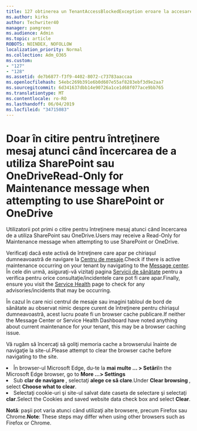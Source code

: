 ```yaml
---
title: 127 obtinerea un TenantAccessBlockedException eroare la accesarea e-mail?
ms.author: kirks
author: Techwriter40
manager: pamgreen
ms.audience: Admin
ms.topic: article
ROBOTS: NOINDEX, NOFOLLOW
localization_priority: Normal
ms.collection: Adm_O365
ms.custom:
- "127"
- "128"
ms.assetid: de7b6877-f3f9-4402-8072-c73783aaccaa
ms.openlocfilehash: 54ebc269b391e6b0d607e55af8283ebf3d9e2aa7
ms.sourcegitcommit: 6d341637dbb14e90726a1ce1d68f077ace9bb765
ms.translationtype: MT
ms.contentlocale: ro-RO
ms.lasthandoff: 06/04/2019
ms.locfileid: "34715083"
---
```

# <a name="read-only-for-maintenance-message-when-attempting-to-use-sharepoint-or-onedrive"></a><span data-ttu-id="085b7-102">Doar în citire pentru întreţinere mesaj atunci când încercarea de a utiliza SharePoint sau OneDrive</span><span class="sxs-lookup"><span data-stu-id="085b7-102">Read-Only for Maintenance message when attempting to use SharePoint or OneDrive</span></span>

<span data-ttu-id="085b7-103">Utilizatorii pot primi o citire pentru întreţinere mesaj atunci când încercarea de a utiliza SharePoint sau OneDrive.</span><span class="sxs-lookup"><span data-stu-id="085b7-103">Users may receive a Read-Only for Maintenance message when attempting to use SharePoint or OneDrive.</span></span>

<span data-ttu-id="085b7-104">Verificaţi dacă este activă de întreţinere care apar pe chiriaşul dumneavoastră de navigare la <a href="https://portal.office.com/adminportal/home#/MessageCenter">Centru de mesaje</a>.</span><span class="sxs-lookup"><span data-stu-id="085b7-104">Check if there is active maintenance occurring on your tenant by navigating to the <a href="https://portal.office.com/adminportal/home#/MessageCenter">Message center</a>.</span></span> <span data-ttu-id="085b7-105">În cele din urmă, asiguraţi-vă vizitaţi pagina <a href="https://portal.office.com/adminportal/home#/servicehealth">Servicii de sănătate</a> pentru a verifica pentru orice consultaţie/incidentele care pot fi care apar.</span><span class="sxs-lookup"><span data-stu-id="085b7-105">Finally, ensure you visit the <a href="https://portal.office.com/adminportal/home#/servicehealth">Service Health</a> page to check for any advisories/incidents that may be occurring.</span></span>

<span data-ttu-id="085b7-106">În cazul în care nici centrul de mesaje sau imagini tabloul de bord de sănătate au observat nimic despre curent de întreţinere pentru chiriaşul dumneavoastră, acest lucru poate fi un browser cache publicare.</span><span class="sxs-lookup"><span data-stu-id="085b7-106">If neither the Message Center or Service Health Dashboard have noted anything about current maintenance for your tenant, this may be a browser caching issue.</span></span>

<span data-ttu-id="085b7-107">Vă rugăm să încercaţi să goliţi memoria cache a browserului înainte de navigaţie la site-ul.</span><span class="sxs-lookup"><span data-stu-id="085b7-107">Please attempt to clear the browser cache before navigating to the site.</span></span>

  <li><span data-ttu-id="085b7-108">În browser-ul Microsoft Edge, du-te la <strong>mai multe &hellip; &gt; Setări</strong></span><span class="sxs-lookup"><span data-stu-id="085b7-108">In the Microsoft Edge browser, go to <strong>More &hellip;&gt; Settings</strong></span></span></li>  <li><span data-ttu-id="085b7-109">Sub <strong>clar de navigare </strong>, selectaţi <strong>alege ce să clare</strong>.</span><span class="sxs-lookup"><span data-stu-id="085b7-109">Under <strong>Clear browsing </strong>, select <strong>Choose what to clear</strong>.</span></span></li>  <li><span data-ttu-id="085b7-110">Selectaţi cookie-uri şi site-ul salvat date caseta de selectare şi selectaţi <strong>clar</strong>.</span><span class="sxs-lookup"><span data-stu-id="085b7-110">Select the Cookies and saved website data check box and select <strong>Clear</strong>.</span></span></li>  </ol>  

<span data-ttu-id="085b7-111">**Notă**: paşii pot varia atunci când utilizaţi alte browsere, precum Firefox sau Chrome.</span><span class="sxs-lookup"><span data-stu-id="085b7-111">**Note**: These steps may differ when using other browsers such as Firefox or Chrome.</span></span>

